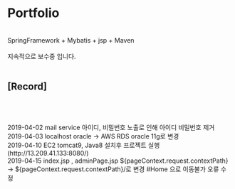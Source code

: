 # Portfolio
<br>
SpringFramework + Mybatis + jsp + Maven<br>
<br>
지속적으로 보수중 입니다.<br>
<br>
<h2>[Record]</h2><br>
<br>
<br>
2019-04-02 mail service 아이디, 비밀번호 노출로 인해 아이디 비밀번호 제거 <br>
2019-04-03 localhost oracle -> AWS RDS oracle 11g로 변경<br>
2019-04-10 EC2 tomcat9, Java8 설치후 프로젝트 실행 (http://13.209.41.133:8080/)<br>
2019-04-15 index.jsp , adminPage.jsp ${pageContext.request.contextPath} -> ${pageContext.request.contextPath}/로 변경 #Home 으로 이동불가 오류 수정<b>

